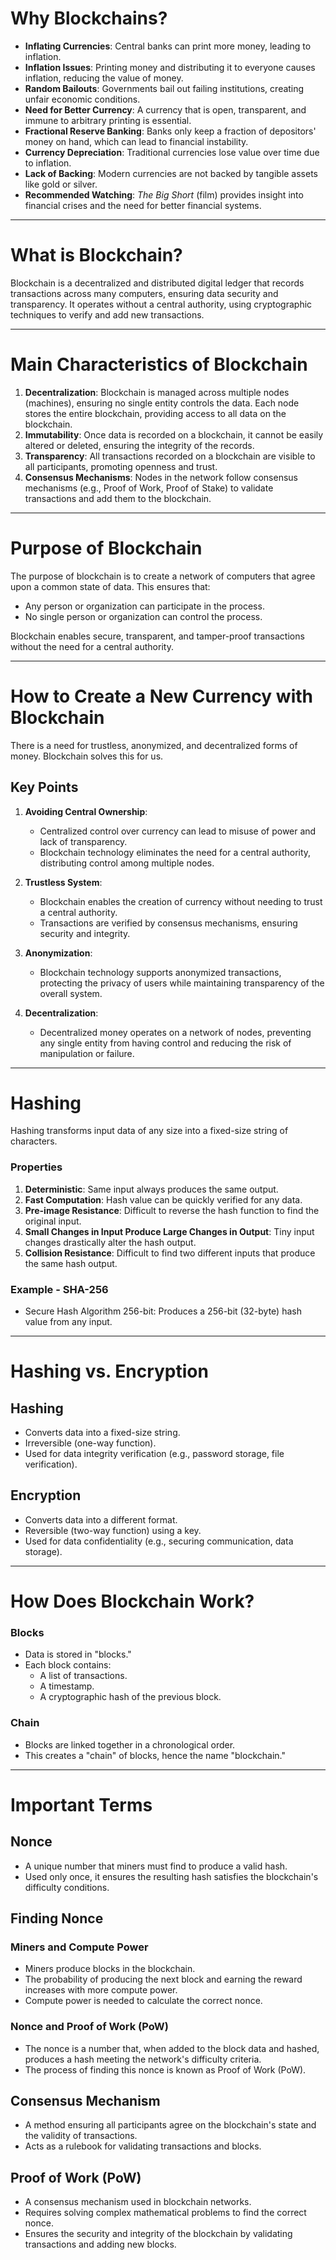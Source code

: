 # Why Blockchains?

- **Inflating Currencies**: Central banks can print more money, leading to inflation.
- **Inflation Issues**: Printing money and distributing it to everyone causes inflation, reducing the value of money.
- **Random Bailouts**: Governments bail out failing institutions, creating unfair economic conditions.
- **Need for Better Currency**: A currency that is open, transparent, and immune to arbitrary printing is essential.
- **Fractional Reserve Banking**: Banks only keep a fraction of depositors' money on hand, which can lead to financial instability.
- **Currency Depreciation**: Traditional currencies lose value over time due to inflation.
- **Lack of Backing**: Modern currencies are not backed by tangible assets like gold or silver.
- **Recommended Watching**: _The Big Short_ (film) provides insight into financial crises and the need for better financial systems.

---

# What is Blockchain?

Blockchain is a decentralized and distributed digital ledger that records transactions across many computers, ensuring data security and transparency. It operates without a central authority, using cryptographic techniques to verify and add new transactions.

---

# Main Characteristics of Blockchain

1. **Decentralization**: Blockchain is managed across multiple nodes (machines), ensuring no single entity controls the data. Each node stores the entire blockchain, providing access to all data on the blockchain.
2. **Immutability**: Once data is recorded on a blockchain, it cannot be easily altered or deleted, ensuring the integrity of the records.
3. **Transparency**: All transactions recorded on a blockchain are visible to all participants, promoting openness and trust.
4. **Consensus Mechanisms**: Nodes in the network follow consensus mechanisms (e.g., Proof of Work, Proof of Stake) to validate transactions and add them to the blockchain.

---

# Purpose of Blockchain

The purpose of blockchain is to create a network of computers that agree upon a common state of data. This ensures that:

- Any person or organization can participate in the process.
- No single person or organization can control the process.

Blockchain enables secure, transparent, and tamper-proof transactions without the need for a central authority.

---

# How to Create a New Currency with Blockchain

There is a need for trustless, anonymized, and decentralized forms of money. Blockchain solves this for us.

## Key Points

1. **Avoiding Central Ownership**:

   - Centralized control over currency can lead to misuse of power and lack of transparency.
   - Blockchain technology eliminates the need for a central authority, distributing control among multiple nodes.

2. **Trustless System**:

   - Blockchain enables the creation of currency without needing to trust a central authority.
   - Transactions are verified by consensus mechanisms, ensuring security and integrity.

3. **Anonymization**:

   - Blockchain technology supports anonymized transactions, protecting the privacy of users while maintaining transparency of the overall system.

4. **Decentralization**:
   - Decentralized money operates on a network of nodes, preventing any single entity from having control and reducing the risk of manipulation or failure.

---

# Hashing

Hashing transforms input data of any size into a fixed-size string of characters.

### Properties

1. **Deterministic**: Same input always produces the same output.
2. **Fast Computation**: Hash value can be quickly verified for any data.
3. **Pre-image Resistance**: Difficult to reverse the hash function to find the original input.
4. **Small Changes in Input Produce Large Changes in Output**: Tiny input changes drastically alter the hash output.
5. **Collision Resistance**: Difficult to find two different inputs that produce the same hash output.

### Example - SHA-256

- Secure Hash Algorithm 256-bit: Produces a 256-bit (32-byte) hash value from any input.

---

# Hashing vs. Encryption

## Hashing

- Converts data into a fixed-size string.
- Irreversible (one-way function).
- Used for data integrity verification (e.g., password storage, file verification).

## Encryption

- Converts data into a different format.
- Reversible (two-way function) using a key.
- Used for data confidentiality (e.g., securing communication, data storage).

---

# How Does Blockchain Work?

### Blocks

- Data is stored in "blocks."
- Each block contains:
  - A list of transactions.
  - A timestamp.
  - A cryptographic hash of the previous block.

### Chain

- Blocks are linked together in a chronological order.
- This creates a "chain" of blocks, hence the name "blockchain."

---

# Important Terms

## Nonce

- A unique number that miners must find to produce a valid hash.
- Used only once, it ensures the resulting hash satisfies the blockchain's difficulty conditions.

## Finding Nonce

### Miners and Compute Power

- Miners produce blocks in the blockchain.
- The probability of producing the next block and earning the reward increases with more compute power.
- Compute power is needed to calculate the correct nonce.

### Nonce and Proof of Work (PoW)

- The nonce is a number that, when added to the block data and hashed, produces a hash meeting the network's difficulty criteria.
- The process of finding this nonce is known as Proof of Work (PoW).

## Consensus Mechanism

- A method ensuring all participants agree on the blockchain's state and the validity of transactions.
- Acts as a rulebook for validating transactions and blocks.

## Proof of Work (PoW)

- A consensus mechanism used in blockchain networks.
- Requires solving complex mathematical problems to find the correct nonce.
- Ensures the security and integrity of the blockchain by validating transactions and adding new blocks.
